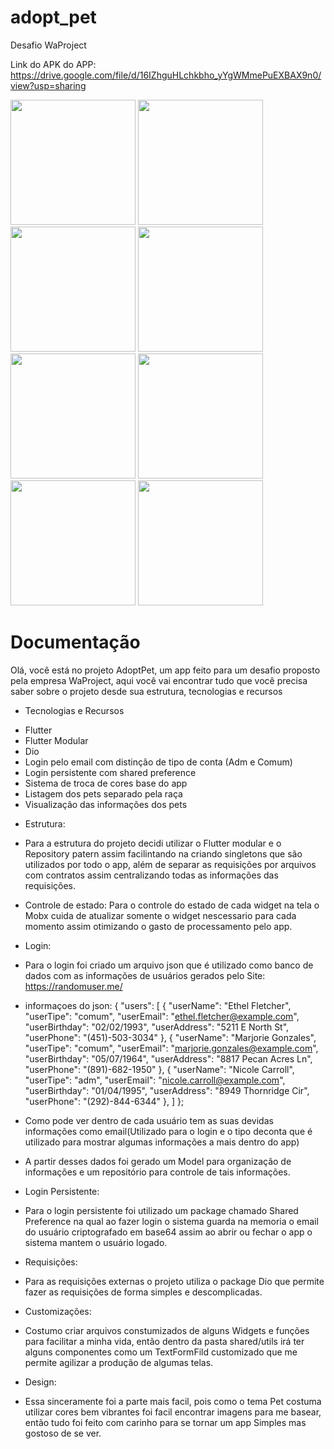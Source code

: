 # adopt_pet

Desafio WaProject

Link do APK do APP: https://drive.google.com/file/d/16IZhguHLchkbho_yYgWMmePuEXBAX9n0/view?usp=sharing

<img src="https://user-images.githubusercontent.com/57848633/175938602-91aa6b80-0e70-4df0-9cf6-aeb90488d0d0.png" width="200">  
<img src="https://user-images.githubusercontent.com/57848633/175938608-d7e99474-2a77-4e04-b667-da95420dfd22.png" width="200">  
<img src="https://user-images.githubusercontent.com/57848633/175938611-f18e5897-5143-4cfa-978e-0970abcb60bf.png" width="200">  
<img src="https://user-images.githubusercontent.com/57848633/175938615-f810649e-4f19-4833-bde9-273708135658.png" width="200">
<img src="https://user-images.githubusercontent.com/57848633/175938617-b7f77976-91e1-4b8a-9839-19686f37d0c6.png" width="200">
<img src="https://user-images.githubusercontent.com/57848633/175938623-46faf3d7-a361-4a3b-ae54-fd96aae72e8b.png" width="200">
<img src="https://user-images.githubusercontent.com/57848633/175938632-6700dab7-4393-4b4f-9760-29679b7dbfc5.png" width="200">
<img src="https://user-images.githubusercontent.com/57848633/175938640-16f6e758-c4f5-42b7-a3f0-57730fbb6b71.png" width="200">

# Documentação

Olá, você está no projeto AdoptPet, um app feito para um desafio proposto pela empresa WaProject, aqui você vai encontrar tudo que você precisa saber sobre o projeto desde sua estrutura, tecnologias e recursos

* Tecnologias e Recursos
 - Flutter
 - Flutter Modular
 - Dio
 - Login pelo email com distinção de tipo de conta (Adm e Comum) 
 - Login persistente com shared preference
 - Sistema de troca de cores base do app
 - Listagem dos pets separado pela raça
 - Visualização das informações dos pets


* Estrutura:
 - Para a estrutura do projeto decidi utilizar o Flutter modular e o Repository patern assim facilintando na criando singletons que são utilizados por todo o app, além de separar as requisições por arquivos com contratos assim centralizando todas as informações das requisições.
 
* Controle de estado:
 Para o controle do estado de cada widget na tela o Mobx cuida de atualizar somente o widget nescessario para cada momento assim otimizando o gasto de processamento pelo app.

* Login:
 - Para o login foi criado um arquivo json que é utilizado como banco de dados com as informações de usuários gerados pelo Site: https://randomuser.me/ 

 - informaçoes do json:
 {
    "users": [
      {
        "userName": "Ethel Fletcher",
        "userTipe": "comum",
        "userEmail": "ethel.fletcher@example.com",
        "userBirthday": "02/02/1993",
        "userAddress": "5211 E North St",
        "userPhone": "(451)-503-3034"
      },
      {
        "userName": "Marjorie Gonzales",
        "userTipe": "comum",
        "userEmail": "marjorie.gonzales@example.com",
        "userBirthday": "05/07/1964",
        "userAddress": "8817 Pecan Acres Ln",
        "userPhone": "(891)-682-1950"
      },
      {
        "userName": "Nicole Carroll",
        "userTipe": "adm",
        "userEmail": "nicole.carroll@example.com",
        "userBirthday": "01/04/1995",
        "userAddress": "8949 Thornridge Cir",
        "userPhone": "(292)-844-6344"
      },
    ]
  };

  - Como pode ver dentro de cada usuário tem as suas devidas informações como email(Utilizado para o login e o tipo deconta que é utilizado para mostrar algumas informações a mais dentro do app)

  - A partir desses dados foi gerado um Model para organização de informações e um repositório para controle de tais informações.


* Login Persistente:
 - Para o login persistente foi utilizado um package chamado Shared Preference na qual ao fazer login o sistema guarda na memoria o email do usuário criptografado em base64 assim ao abrir ou fechar o app o sistema mantem o usuário logado.

 * Requisições:
  - Para as requisições externas o projeto utiliza o package Dio que permite fazer as requisições de forma simples e descomplicadas.

 * Customizações:
  - Costumo criar arquivos constumizados de alguns Widgets e funções para facilitar a minha vida, então dentro da pasta shared/utils irá ter alguns componentes como um TextFormFild customizado que me permite agilizar a produção de algumas telas.

 * Design:
  - Essa sinceramente foi a parte mais facil, pois como o tema Pet costuma utilizar cores bem vibrantes foi facil encontrar imagens para me basear, então tudo foi feito com carinho para se tornar um app Simples mas gostoso de se ver. 
